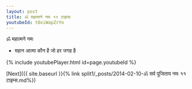 ```yaml
---
layout: post
title: ॐ महात्मने नमः ११ टाइम्स
youtubeId: tOxiWapZrYo
---
```

 
 
 ॐ महात्मने नमः  
 
 -  महान आत्मा कौन है जो हर जगह है 
 
  
 
  
 
 
 
 
 
 


{% include youtubePlayer.html id=page.youtubeId %}
 
[Next]({{ site.baseurl }}{% link  split1/_posts/2014-02-10-ॐ सर्व पूजिताय नमः ११ टाइम्स.md%})
 

